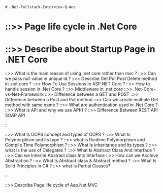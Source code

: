     # .Net-Fullstack-Interview-Q-Ans 
    
 # ::>> Page life cycle in .Net Core
 # ::>> Describe about Startup Page in .NET Core
 ::>> What is the main reason of using .net core rather than mvc ?
 ::>> Can we pass null value in unique id ?
 ::>> Describe Get Put Post Delete method in .net core ?
 ::>> How To Use Sessions In ASP.NET Core ?
 ::>> How to handle session in .Net Core ?
 ::>> Middleware in .net core
 ::>> .Net-Core-vs-Net-Framework
 ::>> Difference between a GET and POST
 ::>> Difference between a Post and Put method
 ::>> Can we create multiple Get method with same name ?
 ::>> What are authentication used in .Net Core ?
 ::>> What is API and why we use API() ?
 ::>> Difference Between REST API SOAP API
 
 ::
 
 ::>> What Is OOPS concept and types of OOPS ?
 ::>> What Is Polymorphism and its type ?
 ::>> what Is Runtime Polymorphism and Compile Time Polymorphism ?
 ::>> What Is Inheritance and its types ?
 ::>> what Is the use of Delegates ?
 ::>> What Is Abstract Class And Interface ?
 ::>> Can we Inherite Abstract class Into Interface
 ::>> How can we Acchive Abstraction ?
 ::>> What Is Abstract class & Abstract method ?
 ::>> What Is Solid Principles in C# ?
 ::>> what Is Partial Classes?
 
 ::
 
 ::>> Describe Page life cycle of Asp.Net MVC 
 
